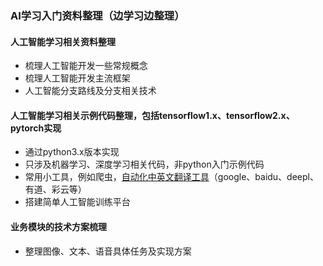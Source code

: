 ### AI学习入门资料整理（边学习边整理）
#### 人工智能学习相关资料整理 
- 梳理人工智能开发一些常规概念
- 梳理人工智能开发主流框架
- 人工智能分支路线及分支相关技术
#### 人工智能学习相关示例代码整理，包括tensorflow1.x、tensorflow2.x、pytorch实现
- 通过python3.x版本实现
- 只涉及机器学习、深度学习相关代码，非python入门示例代码
- 常用小工具，例如爬虫，[自动化中英文翻译工具](code/tools/README.md)（google、baidu、deepl、有道、彩云等）
- 搭建简单人工智能训练平台
#### 业务模块的技术方案梳理
- 整理图像、文本、语音具体任务及实现方案
